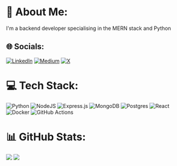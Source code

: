 # 💫 About Me:
I'm a backend developer specialising in the MERN stack and Python


## 🌐 Socials:
[![LinkedIn](https://img.shields.io/badge/LinkedIn-%230077B5.svg?logo=linkedin&logoColor=white)](https://linkedin.com/in/hashirayaz) [![Medium](https://img.shields.io/badge/Medium-12100E?logo=medium&logoColor=white)](https://medium.com/@hashirayaz) [![X](https://img.shields.io/badge/X-black.svg?logo=X&logoColor=white)](https://x.com/hashirayaz) 


# 💻 Tech Stack:
![Python](https://img.shields.io/badge/python-3670A0?style=for-the-badge&logo=python&logoColor=ffdd54) ![NodeJS](https://img.shields.io/badge/node.js-6DA55F?style=for-the-badge&logo=node.js&logoColor=white) ![Express.js](https://img.shields.io/badge/express.js-%23404d59.svg?style=for-the-badge&logo=express&logoColor=%2361DAFB) ![MongoDB](https://img.shields.io/badge/MongoDB-%234ea94b.svg?style=for-the-badge&logo=mongodb&logoColor=white) ![Postgres](https://img.shields.io/badge/postgres-%23316192.svg?style=for-the-badge&logo=postgresql&logoColor=white) ![React](https://img.shields.io/badge/react-%2320232a.svg?style=for-the-badge&logo=react&logoColor=%2361DAFB) ![Docker](https://img.shields.io/badge/docker-%230db7ed.svg?style=for-the-badge&logo=docker&logoColor=white) ![GitHub Actions](https://img.shields.io/badge/github%20actions-%232671E5.svg?style=for-the-badge&logo=githubactions&logoColor=white)


# 📊 GitHub Stats:
![](https://github-readme-stats.vercel.app/api/top-langs/?username=hashir-ayaz&theme=monokai&hide_border=true&include_all_commits=true&count_private=true&layout=compact)
![](https://github-readme-streak-stats.herokuapp.com/?user=hashir-ayaz&theme=monokai&hide_border=true)<br/>
